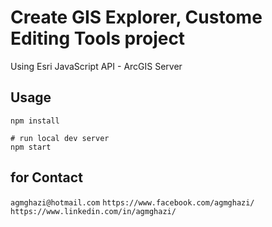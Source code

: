 # Create GIS Explorer, Custome Editing Tools project
Using Esri JavaScript API - ArcGIS Server 


## Usage

```
npm install

# run local dev server
npm start

```

## for Contact

``
agmghazi@hotmail.com
``
``
https://www.facebook.com/agmghazi/
``
``
https://www.linkedin.com/in/agmghazi/
``

